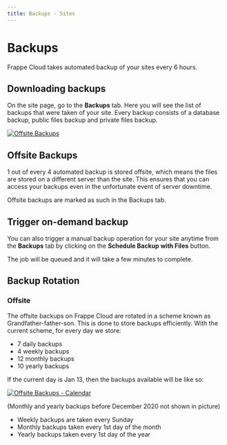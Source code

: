 ```yaml
---
title: Backups - Sites
---
```


# Backups

Frappe Cloud takes automated backup of your sites every 6 hours.

## Downloading backups

On the site page, go to the **Backups** tab. Here you will see the list of
backups that were taken of your site. Every backup consists of a database
backup, public files backup and private files backup.

[![Offsite Backups](/assets/press/images/docs/site-backups.png)](/assets/press/images/docs/site-backups.png)

## Offsite Backups

1 out of every 4 automated backup is stored offsite, which means the files are
stored on a different server than the site. This ensures that you can access
your backups even in the unfortunate event of server downtime.

Offsite backups are marked as such in the Backups tab.

## Trigger on-demand backup

You can also trigger a manual backup operation for your site anytime from the
**Backups** tab by clicking on the **Schedule Backup with Files** button.

The job will be queued and it will take a few minutes to complete.

## Backup Rotation

### Offsite

The offsite backups on Frappe Cloud are rotated in a scheme known as
Grandfather-father-son. This is done to store backups efficiently.
With the current scheme, for every day we store:

- 7 daily backups
- 4 weekly backups
- 12 monthly backups
- 10 yearly backups

If the current day is Jan 13, then the backups available will be like so:

[![Offsite Backups - Calendar](/assets/press/images/docs/calendar.png)](/assets/press/images/docs/calendar.png)

(Monthly and yearly backups before December 2020 not shown in picture)

- Weekly backups are taken every Sunday
- Monthly backups taken every 1st day of the month
- Yearly backups taken every 1st day of the year


